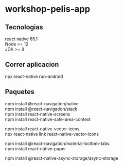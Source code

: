 # workshop-pelis-app

## Tecnologias

react native 65.1  
Node >= 12  
JDK >= 8  

## Correr aplicacion

npx react-native run-android

## Paquetes

npm install @react-navigation/native  
npm install @react-navigation/stack  
npm install react-native-screens  
npm install react-native-safe-area-context  

npm install react-native-vector-icons  
npx react-native link react-native-vector-icons  

npm install @react-navigation/material-bottom-tabs  
npm install react-native-paper  

npm install @react-native-async-storage/async-storage  
